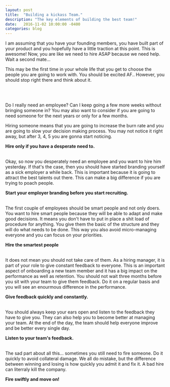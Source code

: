 ```yaml
---
layout: post
title:  "Building a kickass Team."
description: "The key elements of building the best team!"
date:   2016-11-02 10:00:00 -0400
categories: blog
---
```


<p>I am assuming that you have your founding members, you have built part of your product and you hopefully have a little traction at this point. This is awesome! Now, you are like we need to hire ASAP because we need help. Wait a second mate... </p>

<p>This may be the first time in your whole life that you get to choose the people you are going to work with. You should be excited AF.. However, you should stop right there and think about it.</p>

<br>
<br>

<p>Do I really need an employee? Can I keep going a few more weeks without bringing someone in? You may also want to consider if you are going to need someone for the next years or only for a few months.</p>

<p>Hiring someone means that you are going to increase the burn rate and you are going to slow your decision making process. You may not notice it right away, but after 3, 4, 5 you are gonna start noticing.</p> 

<strong>Hire only if you have a desperate need to.</strong>
<br>
<br>

<p>Okay, so now you desperately need an employee and you want to hire him yesterday. If that's the case, then you should have started branding yourself as a sick employer a while back. This is important because it is going to attract the best talents out there. This can make a big difference if you are trying to poach people.</p>

<strong>Start your employer branding before you start recruiting.</strong>
<br>
<br>

<p>The first couple of employees should be smart people and not only doers. You want to hire smart people because they will be able to adapt and make good decisions. It means you don't have to put in place a shit load of procedure for anything. You give them the basic of the structure and they will do what needs to be done. This way you also avoid micro-managing everyone and you can focus on your priorities.</p>

<strong>Hire the smartest people</strong>
<br>
<br>

<p>It does not mean you should not take care of them. As a hiring manager, it is part of your role to give constant feedback to everyone. This is an important aspect of onboarding a new team member and it has a big impact on the performance as well as retention. You should not wait three months before you sit with your team to give them feedback. Do it on a regular basis and you will see an enourmous difference in the performance.</p>

<strong>Give feedback quickly and constantly.</strong>
<br>
<br>

<p>You should always keep your ears open and listen to the feedback they have to give you. They can also help you to become better at managing your team. At the end of the day, the team should help everyone improve and be better every single day.</p>

<strong>Listen to your team's feedback.</strong>
<br>
<br>

<p>The sad part about all this... sometimes you still need to fire someone. Do it quickly to avoid collateral damage. We all do mistake, but the difference between winning and losing is how quickly you admit it and fix it. A bad hire can literraly kill the company.</p>

<strong>Fire swiftly and move on!</strong> 